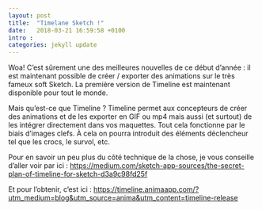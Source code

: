 ```yaml
---
layout: post
title:  "Timelane Sketch !"
date:   2018-03-21 16:59:58 +0100
intro : 
categories: jekyll update
---
```

Woa!
C’est sûrement une des meilleures nouvelles de ce début d’année : il est maintenant possible de créer / exporter des animations sur le très fameux soft Sketch.
La première version de Timeline est maintenant disponible pour tout le monde.

Mais qu’est-ce que Timeline ?
Timeline permet aux concepteurs de créer des animations et de les exporter en GIF ou mp4 mais aussi (et surtout) de les intégrer directement dans vos maquettes. Tout cela fonctionne par le biais d’images clefs. À cela on pourra introduit des éléments déclencheur tel que les crocs, le survol, etc.

Pour en savoir un peu plus du côté technique de la chose, je vous conseille d’aller voir par ici : https://medium.com/sketch-app-sources/the-secret-plan-of-timeline-for-sketch-d3a9c98fd25f

Et pour l’obtenir, c’est ici : https://timeline.animaapp.com/?utm_medium=blog&utm_source=anima&utm_content=timeline-release
